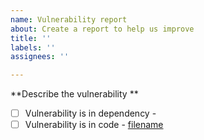 ```yaml
---
name: Vulnerability report
about: Create a report to help us improve
title: ''
labels: ''
assignees: ''

---
```


**Describe the vulnerability **

- [ ] Vulnerability is in dependency - <dependency-name>
- [ ] Vulnerability is in code - [filename](http://link.to/scan)
